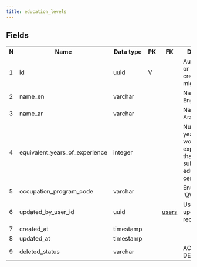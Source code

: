 ```yaml
---
title: education_levels 
---
```


## Fields

<table style="width: 100%">
    <colgroup>
       <col span="1" style="width: 3%;"/>
       <col span="1" style="width: 12%;"/>
       <col span="1" style="width: 10%;"/>
       <col span="1" style="width: 3%;"/>
       <col span="1" style="width: 12%;"/>
       <col span="1" style="width: 60%;"/>
    </colgroup>
  <tr>
    <th>N</th>
    <th>Name</th>
    <th>Data type</th>
    <th>PK</th>
    <th>FK</th>
    <th>Description</th>
  </tr>
<tr><td>1</td><td>id</td><td>uuid</td><td>V</td><td></td><td>Autogenerated or manually created on migration</td></tr>
<tr><td>2</td><td>name_en</td><td>varchar</td><td></td><td></td><td>Name in English</td></tr>
<tr><td>3</td><td>name_ar</td><td>varchar</td><td></td><td></td><td>Name in Arabic</td></tr>
<tr><td>4</td><td>equivalent_years_of_experience</td><td>integer</td><td></td><td></td><td>Number of years of working experience that may substitute the edutation certificate</td></tr>
<tr><td>5</td><td>occupation_program_code</td><td>varchar</td><td></td><td></td><td>Enum. One of 'QVP', 'SVP'</td></tr>
<tr><td>6</td><td>updated_by_user_id</td><td>uuid</td><td></td><td><a href="users-uni.md">users</a></td><td>User that last updated the record</td></tr>
<tr><td>7</td><td>created_at</td><td>timestamp</td><td></td><td></td><td></td></tr>
<tr><td>8</td><td>updated_at</td><td>timestamp</td><td></td><td></td><td></td></tr>
<tr><td>9</td><td>deleted_status</td><td>varchar</td><td></td><td></td><td>ACTIVE, DELETED</td></tr>

</table>